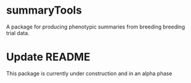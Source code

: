 # summaryTools
A package for producing phenotypic summaries from breeding breeding trial data. 

# Update README
This package is currently under construction and in an alpha phase
